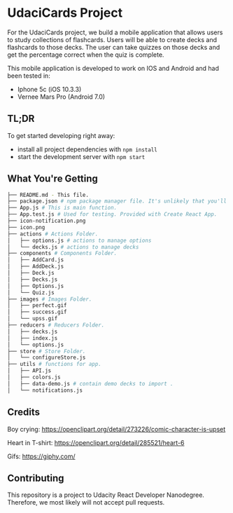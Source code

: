 # UdaciCards Project

For the UdaciCards project, we build a mobile application that allows users to study collections of flashcards. Users will be able to create decks and flashcards to those decks. The user can take quizzes on those decks and get the percentage correct when the quiz is complete.

This mobile application is developed to work on IOS and Android and had been tested in:
  * Iphone 5c (iOS 10.3.3)
  * Vernee Mars Pro (Android 7.0)

## TL;DR

To get started developing right away:

* install all project dependencies with `npm install`
* start the development server with `npm start`

## What You're Getting
```bash
├── README.md - This file.
├── package.json # npm package manager file. It's unlikely that you'll need to modify this.
├── App.js # This is main function.
├── App.test.js # Used for testing. Provided with Create React App.
├── icon-notification.png
├── icon.png
├── actions # Actions Folder.
│   ├── options.js # actions to manage options
│   └── decks.js # actions to manage decks
├── components # Components Folder.
│   ├── AddCard.js
│   ├── AddDeck.js
│   ├── Deck.js
│   ├── Decks.js
│   ├── Options.js
│   └── Quiz.js
├── images # Images Folder.
│   ├── perfect.gif
│   ├── success.gif
│   └── upss.gif
├── reducers # Reducers Folder.
│   ├── decks.js
│   ├── index.js
│   └── options.js
├── store # Store Folder.
│   └── configureStore.js
├── utils # functions for app.
│   ├── API.js
│   ├── colors.js
│   ├── data-demo.js # contain demo decks to import .
│   └── notifications.js
```
## Credits

Boy crying: https://openclipart.org/detail/273226/comic-character-is-upset

Heart in T-shirt: https://openclipart.org/detail/285521/heart-6

Gifs: https://giphy.com/

## Contributing

This repository is a project to Udacity React Developer Nanodegree. Therefore, we most likely will not accept pull requests.
